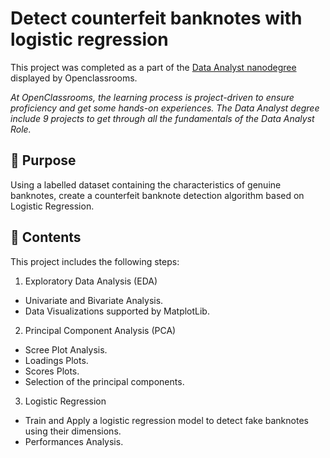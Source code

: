 # Detect counterfeit banknotes with logistic regression

This project was completed as a part of the [Data Analyst nanodegree](https://openclassrooms.com/en/dashboard/paths) displayed by Openclassrooms. 


_At OpenClassrooms, the learning process is project-driven to ensure proficiency and get some hands-on experiences. 
The Data Analyst degree include 9 projects to get through all the fundamentals of the Data Analyst Role._

## 🎯 Purpose

Using a labelled dataset containing the characteristics of genuine banknotes, create a counterfeit banknote detection algorithm based on Logistic Regression.
  

## 📒 Contents
  
This project includes the following steps:

  1) Exploratory Data Analysis (EDA)
  
  - Univariate and Bivariate Analysis. 
  - Data Visualizations supported by MatplotLib.
  
  2) Principal Component Analysis (PCA)
  
  - Scree Plot Analysis.
  - Loadings Plots.
  - Scores Plots.
  - Selection of the principal components.
  
  3) Logistic Regression
  
  - Train and Apply a logistic regression model to detect fake banknotes using their dimensions.
  - Performances Analysis.

